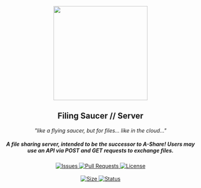 <p align="center">
  <a><img src="https://raw.githubusercontent.com/Aerial-Laptop/Filing-Saucer/main/icon.png" width="250" height="250" /></a>

  <h2 align="center">Filing Saucer // Server</h2>
 <p align="center"><i>"like a flying saucer, but for files... like in the cloud..."</i></p>
<h5 align="center">A file sharing server, intended to be the successor to A-Share! Users may use an API via POST and GET requests to exchange files. </h5>
</p>
  <p align="center">
    <a href="https://github.com/Aerial-Laptop/Filing-Saucer/issues">
      <img alt="Issues" src="https://img.shields.io/github/issues/Aerial-Laptop/Filing-Saucer?style=flat-square&color=AA4A44" />
    </a>
    <a href="https://github.com/Aerial-Laptop/Filing-Saucer/pulls">
      <img alt="Pull Requests" src="https://img.shields.io/github/issues-pr/Aerial-Laptop/Filing-Saucer?style=flat-square&color=AA4A44" />
    </a>
    <a href="https://github.com/Aerial-Laptop/Filing-Saucer/blob/main/LICENSE">
      <img alt="License" src="https://img.shields.io/github/license/Aerial-Laptop/Filing-Saucer?style=flat-square&color=AA4A44" />
    </a>
    <br />
    <br />
    <a href="/">
      <img alt="Size" src="https://img.shields.io/github/repo-size/Aerial-Laptop/Filing-Saucer?style=for-the-badge&color=AA4A44" />
    </a>
    <a href="/">
      <img alt="Status" src="https://img.shields.io/badge/Status-Stable-008000?style=for-the-badge" />
    </a>

</p>

